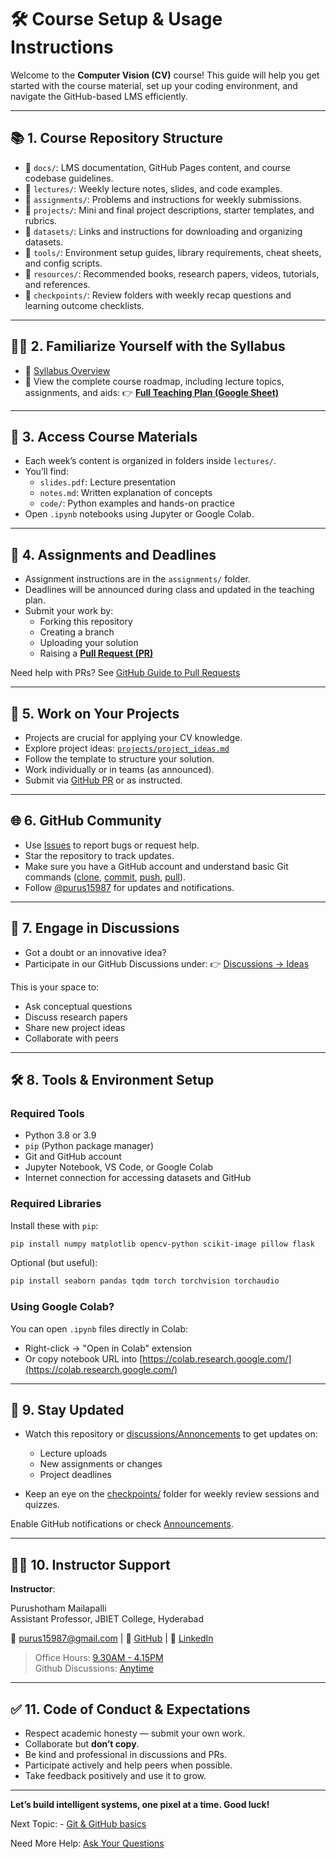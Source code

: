 # 🛠 Course Setup & Usage Instructions

Welcome to the **Computer Vision (CV)** course! This guide will help you get started with the course material, set up your coding environment, and navigate the GitHub-based LMS efficiently.

---

## 📚 1. Course Repository Structure

- 📁 `docs/`: LMS documentation, GitHub Pages content, and course codebase guidelines.
- 📁 `lectures/`: Weekly lecture notes, slides, and code examples.
- 📁 `assignments/`: Problems and instructions for weekly submissions.
- 📁 `projects/`: Mini and final project descriptions, starter templates, and rubrics.
- 📁 `datasets/`: Links and instructions for downloading and organizing datasets.
- 📁 `tools/`: Environment setup guides, library requirements, cheat sheets, and config scripts.
- 📁 `resources/`: Recommended books, research papers, videos, tutorials, and references.
- 📁 `checkpoints/`: Review folders with weekly recap questions and learning outcome checklists.

---

## 🧑‍💻 2. Familiarize Yourself with the Syllabus

- 📘 [Syllabus Overview](lectures/syllabus.md)  
- 📅 View the complete course roadmap, including lecture topics, assignments, and aids:
  👉 [**Full Teaching Plan (Google Sheet)**](https://docs.google.com/spreadsheets/d/1hCIqkod6LDRs8pzpcXTUU6w7MhRJ8bcmY_QlECySOSU)

---

## 📁 3. Access Course Materials

- Each week’s content is organized in folders inside `lectures/`.
- You’ll find:
  - `slides.pdf`: Lecture presentation
  - `notes.md`: Written explanation of concepts
  - `code/`: Python examples and hands-on practice
- Open `.ipynb` notebooks using Jupyter or Google Colab.

---

## 📝 4. Assignments and Deadlines

- Assignment instructions are in the `assignments/` folder.
- Deadlines will be announced during class and updated in the teaching plan.
- Submit your work by:
  - Forking this repository
  - Creating a branch
  - Uploading your solution
  - Raising a [**Pull Request (PR)**]()

Need help with PRs? See [GitHub Guide to Pull Requests](tools/github_tutorial.md)

---

## 🚀 5. Work on Your Projects

- Projects are crucial for applying your CV knowledge.
- Explore project ideas: [`projects/project_ideas.md`](projects/project_ideas.md)
- Follow the template to structure your solution.
- Work individually or in teams (as announced).
- Submit via [GitHub PR](https://github.com/purus15987/LearnCV.ai/pulls) or as instructed.

---

## 🌐 6. GitHub Community

- Use [Issues](tools/github_tutorial.md) to report bugs or request help.
- Star the repository to track updates.
- Make sure you have a GitHub account and understand basic Git commands ([clone](), [commit](), [push](), [pull]()).
- Follow [@purus15987](https://github.com/purus15987) for updates and notifications.

---

## 💬 7. Engage in Discussions

- Got a doubt or an innovative idea?
- Participate in our GitHub Discussions under:
  👉 [Discussions → Ideas](https://github.com/purus15987/LearnCV.ai/discussions/categories/ideas)

This is your space to:
- Ask conceptual questions
- Discuss research papers
- Share new project ideas
- Collaborate with peers

---

## 🛠️ 8. Tools & Environment Setup

### Required Tools

- Python 3.8 or 3.9
- `pip` (Python package manager)
- Git and GitHub account
- Jupyter Notebook, VS Code, or Google Colab
- Internet connection for accessing datasets and GitHub

### Required Libraries

Install these with `pip`:

```bash
pip install numpy matplotlib opencv-python scikit-image pillow flask
```

Optional (but useful):

```bash
pip install seaborn pandas tqdm torch torchvision torchaudio
```

### Using Google Colab?

You can open `.ipynb` files directly in Colab:

* Right-click → "Open in Colab" extension
* Or copy notebook URL into [https://colab.research.google.com/](https://colab.research.google.com/)

---

## 🔔 9. Stay Updated

* Watch this repository or [discussions/Annoncements](https://github.com/purus15987/LearnCV.ai/discussions/categories/announcements) to get updates on:

  * Lecture uploads
  * New assignments or changes
  * Project deadlines

- Keep an eye on the [checkpoints/](https://github.com/purus15987/LearnCV.ai/checkpoints) folder for weekly review sessions and quizzes.

Enable GitHub notifications or check [Announcements](https://github.com/purus15987/LearnCV.ai/discussions/categories/announcements).

---

## 🧑‍🏫 10. Instructor Support

**Instructor**: 

Purushotham Mailapalli \
Assistant Professor, JBIET College, Hyderabad

📧 [purus15987@gmail.com](mailto:purus15987@gmail.com) | 📎 [GitHub](https://github.com/purus15987) | 📎 [LinkedIn](https://www.linkedin.com/in/purus15987)

> Office Hours: [9.30AM - 4.15PM]() \
> Github Discussions: [Anytime](https://github.com/purus15987/LearnCV.ai/discussions)

---

## ✅ 11. Code of Conduct & Expectations

* Respect academic honesty — submit your own work.
* Collaborate but **don’t copy**.
* Be kind and professional in discussions and PRs.
* Participate actively and help peers when possible.
* Take feedback positively and use it to grow.

---

**Let’s build intelligent systems, one pixel at a time. Good luck!**


Next Topic: - [Git & GitHub basics](tools/git&github.md)

Need More Help: [Ask Your Questions](https://github.com/purus15987/LearnCV.ai/discussions/categories/q-a)